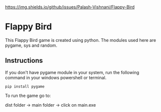 https://img.shields.io/github/issues/Palash-Vishnani/Flappy-Bird

# Flappy Bird 

This Flappy Bird game is created using python. The modules used here are pygame, sys and random.

## Instructions

If you don't have pygame module in your system, run the following command in your windows powershell or terminal.

```
pip install pygame
```

To run the game go to:

dist folder -> main folder -> click on main.exe
